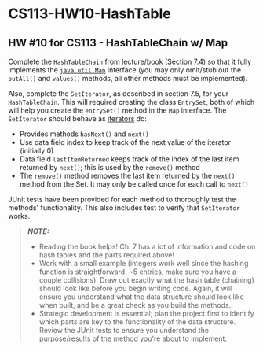 # CS113-HW10-HashTable
## HW #10 for CS113 - HashTableChain w/ Map

Complete the `HashTableChain` from lecture/book (Section 7.4) so that it fully implements the [`java.util.Map`](https://docs.oracle.com/javase/7/docs/api/java/util/Map.html) interface (you may only omit/stub out the `putAll()` and `values()` methods, all other methods must be implemented).

Also, complete the `SetIterator`, as described in section 7.5, for your `HashTableChain`.  This will required creating the class `EntrySet`, both of which will help you create the `entrySet()` method in the `Map` interface.  The `SetIterator` should behave as [iterators](https://docs.oracle.com/javase/7/docs/api/java/util/Iterator.html) do:
- Provides methods `hasNext()` and `next()`
- Use data field index to keep track of the next value of the iterator (initially 0)
- Data field `lastItemReturned` keeps track of the index of the last item returned by `next()`; this is used by the `remove()` method
- The `remove()` method removes the last item returned by the `next()` method from the Set. It may only be called once for each call to `next()`

JUnit tests have been provided for each method to thoroughly test the methods' functionality.  This also includes test to verify that `SetIterator` works.

> ***NOTE:***
> - Reading the book helps! Ch. 7 has a lot of information and code on hash tables and the parts required above!
> - Work with a small example (integers work well since the hashing function is straightforward, ~5 entries, make sure you have a couple collisions). Draw out exactly what the hash table (chaining) should look like before you begin writing code. Again, it will ensure you understand what the data structure should look like when built, and be a great check as you build the methods.
> - Strategic development is essential; plan the project first to identify which parts are key to the functionality of the data structure. Review the JUnit tests to ensure you understand the purpose/results of the method you're about to implement.
